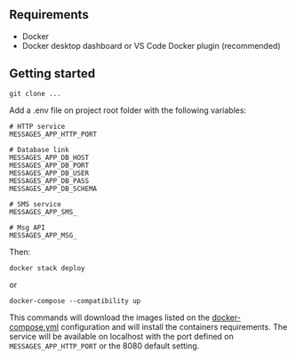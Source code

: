 # 

## Requirements

* Docker
* Docker desktop dashboard or VS Code Docker plugin (recommended)

## Getting started

`git clone ...`

Add a .env file on project root folder with the following variables:

```shell
# HTTP service
MESSAGES_APP_HTTP_PORT

# Database link
MESSAGES_APP_DB_HOST
MESSAGES_APP_DB_PORT
MESSAGES_APP_DB_USER
MESSAGES_APP_DB_PASS
MESSAGES_APP_DB_SCHEMA

# SMS service
MESSAGES_APP_SMS_

# Msg API
MESSAGES_APP_MSG_
```

Then:

`docker stack deploy`

or

`docker-compose --compatibility up`

This commands will download the images listed on the [docker-compose.yml](./docker-compose.yml) configuration and will install the containers requirements. The service will be available on localhost with the port defined on `MESSAGES_APP_HTTP_PORT` or the 8080 default setting.